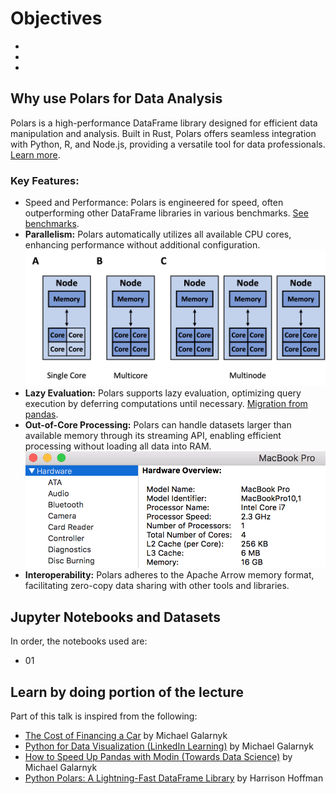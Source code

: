 # Objectives
- 
- 
- 

## Why use Polars for Data Analysis

Polars is a high-performance DataFrame library designed for efficient data manipulation and analysis. Built in Rust, Polars offers seamless integration with Python, R, and Node.js, providing a versatile tool for data professionals. [Learn more](https://docs.pola.rs/).

### Key Features:

- Speed and Performance: Polars is engineered for speed, often outperforming other DataFrame libraries in various benchmarks. [See benchmarks](https://pola.rs/posts/benchmarks/).
- **Parallelism:** Polars automatically utilizes all available CPU cores, enhancing performance without additional configuration.
![](images/SinglecoreMulticoreMultinode.jpg)
- **Lazy Evaluation:** Polars supports lazy evaluation, optimizing query execution by deferring computations until necessary. [Migration from pandas](https://docs.pola.rs/user-guide/migration/pandas/).
- **Out-of-Core Processing:** Polars can handle datasets larger than available memory through its streaming API, enabling efficient processing without loading all data into RAM.
![](images/macbookProNumberCores.png)
- **Interoperability:** Polars adheres to the Apache Arrow memory format, facilitating zero-copy data sharing with other tools and libraries.


## Jupyter Notebooks and Datasets

In order, the notebooks used are: 

- 01

## Learn by doing portion of the lecture




Part of this talk is inspired from the following: 

- [The Cost of Financing a Car](https://medium.com/p/c00997f1aee) by Michael Galarnyk
- [Python for Data Visualization (LinkedIn Learning)](https://www.linkedin.com/learning-login/share?account=2163426&forceAccount=false&redirect=https%3A%2F%2Fwww.linkedin.com%2Flearning%2Fpython-for-data-visualization-2023%3Ftrk%3Dshare_ent_url%26shareId%3DDGcmsACFQiarZzlJgzHfzQ%253D%253D) by Michael Galarnyk 
- [How to Speed Up Pandas with Modin (Towards Data Science)](https://medium.com/towards-data-science/how-to-speed-up-pandas-with-modin-84aa6a87bcdb) by Michael Galarnyk
- [Python Polars: A Lightning-Fast DataFrame Library](https://realpython.com/polars-python/) by Harrison Hoffman

